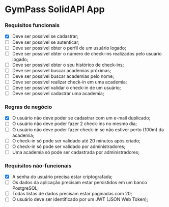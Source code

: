 # GymPass SolidAPI App

### Requisitos funcionais

- [x] Deve ser possível se cadastrar;
- [ ] Deve ser possível se autenticar;
- [ ] Deve ser possível obter o perfil de um usuário logado;
- [ ] Deve ser possível obter o número de check-ins realizados pelo usuário logado;
- [ ] Deve ser possível obter o seu histórico de check-ins;
- [ ] Deve ser possível buscar academias próximas;
- [ ] Deve ser possível buscar academias pelo nome;
- [ ] Deve ser possível realizar check-in em uma academia;
- [ ] Deve ser possível validar o check-in de um usuário;
- [ ] Deve ser possível cadastrar uma academia;

### Regras de negócio

- [x] O usuário não deve poder se cadastrar com um e-mail duplicado;
- [ ] O usuário não deve poder fazer 2 check-ins no mesmo dia;
- [ ] O usuário não deve poder fazer check-in se não estiver perto (100m) da academia;
- [ ] O check-in só pode ser validado até 20 minutos após criado;
- [ ] O check-in só pode ser validado por administradores;
- [ ] Uma academia só pode ser cadastrada por administradores;

### Requisitos não-funcionais

- [x] A senha do usuário precisa estar criptografada;
- [ ] Os dados da aplicação precisam estar persistidos em um banco PostgreSQL;
- [ ] Todas listas de dados precisam estar paginadas com 20;
- [ ] O usuário deve ser identificado por um JWT (JSON Web Token);
